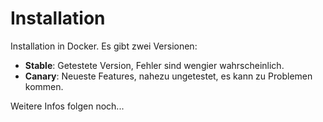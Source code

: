 # Installation

Installation in Docker. Es gibt zwei Versionen:

* **Stable**: Getestete Version, Fehler sind wengier wahrscheinlich.
* **Canary**: Neueste Features, nahezu ungetestet, es kann zu Problemen kommen.

Weitere Infos folgen noch...